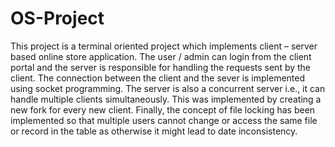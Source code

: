 # OS-Project

This project is a terminal oriented project which implements client – server based online
store application. The user / admin can login from the client portal and the server is
responsible for handling the requests sent by the client. The connection between the client
and the sever is implemented using socket programming. The server is also a concurrent
server i.e., it can handle multiple clients simultaneously. This was implemented by creating a
new fork for every new client. Finally, the concept of file locking has been implemented so
that multiple users cannot change or access the same file or record in the table as otherwise
it might lead to date inconsistency.
